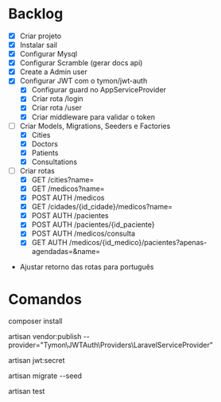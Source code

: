 # Backlog

- [x] Criar projeto
- [x] Instalar sail
- [x] Configurar Mysql
- [x] Configurar Scramble (gerar docs api)
- [x] Create a Admin user
- [x] Configurar JWT com o tymon/jwt-auth
    - [x] Configurar guard no AppServiceProvider
    - [x] Criar rota /login
    - [x] Criar rota /user
    - [x] Criar middleware para validar o token
- [ ] Criar Models, Migrations, Seeders e Factories
    - [x] Cities
    - [x] Doctors
    - [x] Patients
    - [x] Consultations
- [ ] Criar rotas
    - [x] GET /cities?name=
    - [x] GET /medicos?name=
    - [x] POST AUTH /medicos
    - [x] GET /cidades/{id_cidade}/medicos?name=
    - [x] POST AUTH /pacientes
    - [x] POST AUTH /pacientes/{id_paciente}
    - [x] POST AUTH /medicos/consulta
    - [x] GET AUTH /medicos/{id_medico}/pacientes?apenas-agendadas=&name=
- Ajustar retorno das rotas para português

# Comandos

composer install

artisan vendor:publish --provider="Tymon\JWTAuth\Providers\LaravelServiceProvider"

artisan jwt:secret

artisan migrate --seed

artisan test
